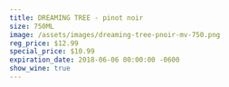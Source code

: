 ```yaml
---
title: DREAMING TREE - pinot noir
size: 750ML
image: /assets/images/dreaming-tree-pnoir-mv-750.png
reg_price: $12.99
special_price: $10.99
expiration_date: 2018-06-06 00:00:00 -0600
show_wine: true
---
```


